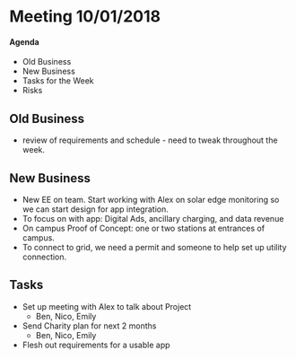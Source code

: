 # Meeting 10/01/2018

#### Agenda
* Old Business
* New Business
* Tasks for the Week
* Risks

## Old Business

* review of requirements and schedule - need to tweak throughout the week.

## New Business

* New EE on team. Start working with Alex on solar edge monitoring so we can start design for app integration.
* To focus on with app: Digital Ads, ancillary charging, and data revenue
* On campus Proof of Concept: one or two stations at entrances of campus.
* To connect to grid, we need a permit and someone to help set up utility connection.

## Tasks

* Set up meeting with Alex to talk about Project
  * Ben, Nico, Emily
* Send Charity plan for next 2 months
  * Ben, Nico, Emily
* Flesh out requirements for a usable app
